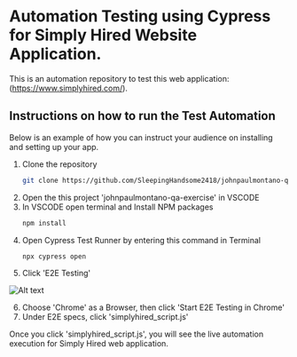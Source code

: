 # Automation Testing using Cypress for Simply Hired Website Application.

This is an automation repository to test this web application: (https://www.simplyhired.com/).


## Instructions on how to run the Test Automation

Below is an example of how you can instruct your audience on installing and setting up your app.

1. Clone the repository
   ```sh
   git clone https://github.com/SleepingHandsome2418/johnpaulmontano-qa-exercise.git
   ``` 
2. Open the this project 'johnpaulmontano-qa-exercise' in VSCODE
3. In VSCODE open terminal and Install NPM packages
   ```sh
   npm install
   ```
4. Open Cypress Test Runner by entering this command in Terminal
   ```sh
   npx cypress open
   ```
5. Click 'E2E Testing'

![Alt text](https://drive.google.com/file/d/1Zjbf_ogigPvFN7USLy6tuMtSR_zR1pSK/view?usp=drive_link"Title")

6. Choose 'Chrome' as a Browser, then click 'Start E2E Testing in Chrome'
7. Under E2E specs, click 'simplyhired_script.js'

Once you click 'simplyhired_script.js', you will see the live automation execution for Simply Hired web application.

 